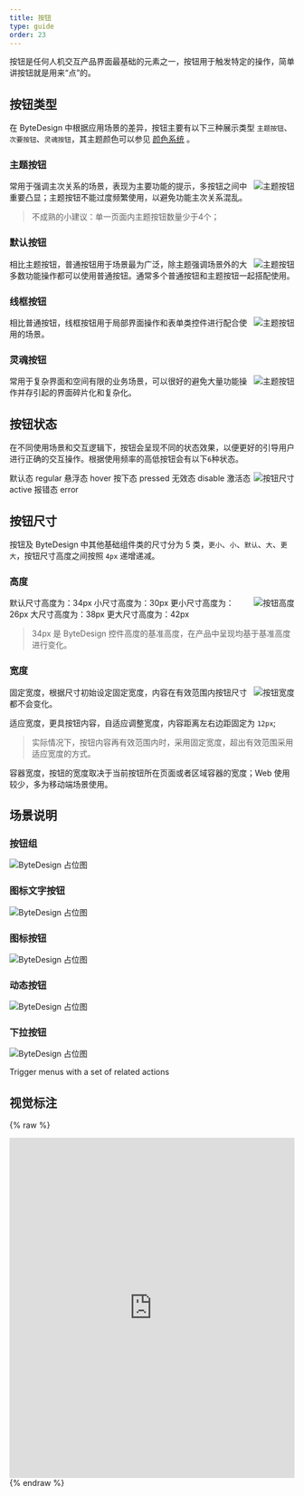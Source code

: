 ```yaml
---
title: 按钮
type: guide
order: 23
---
```


按钮是任何人机交互产品界面最基础的元素之一，按钮用于触发特定的操作，简单讲按钮就是用来“点”的。

## 按钮类型

在 ByteDesign 中根据应用场景的差异，按钮主要有以下三种展示类型 `主题按钮`、`次要按钮`、`灵魂按钮`，其主题颜色可以参见 [颜色系统](../../visual/color.html) 。

### 主题按钮

<img class="preview-img" align="right" alt="主题按钮" description="" src="assets/btn-primary.svg">

常用于强调主次关系的场景，表现为主要功能的提示，多按钮之间中重要凸显；主题按钮不能过度频繁使用，以避免功能主次关系混乱。

>不成熟的小建议：单一页面内主题按钮数量少于4个；

<div class="clearfix"></div>


### 默认按钮

<img class="preview-img" align="right" alt="主题按钮" description="" src="assets/btn-default.svg">

相比主题按钮，普通按钮用于场景最为广泛，除主题强调场景外的大多数功能操作都可以使用普通按钮。通常多个普通按钮和主题按钮一起搭配使用。


<div class="clearfix"></div>

### 线框按钮

<img class="preview-img" align="right" alt="主题按钮" description="" src="assets/btn-secondary.svg">

相比普通按钮，线框按钮用于局部界面操作和表单类控件进行配合使用的场景。

<div class="clearfix"></div>

### 灵魂按钮

<img class="preview-img" align="right" alt="主题按钮" description="" src="assets/btn-primary.svg">

常用于复杂界面和空间有限的业务场景，可以很好的避免大量功能操作并存引起的界面碎片化和复杂化。

<div class="clearfix"></div>



## 按钮状态

在不同使用场景和交互逻辑下，按钮会呈现不同的状态效果，以便更好的引导用户进行正确的交互操作。根据使用频率的高低按钮会有以下`6`种状态。

<img class="preview-img" align="right" alt="按钮尺寸" description="" src="assets/btn-status.svg">

默认态 regular
悬浮态 hover
按下态 pressed
无效态 disable
激活态 active
报错态 error

<div class="clearfix"></div>

## 按钮尺寸

按钮及 ByteDesign 中其他基础组件类的尺寸分为 5 类，`更小`、`小`、`默认`、`大`、`更大`，按钮尺寸高度之间按照 `4px` 递增递减。

### 高度

<img class="preview-img" align="right" alt="按钮高度" description="" src="assets/btn-size-height.svg">

默认尺寸高度为：34px
小尺寸高度为：30px
更小尺寸高度为：26px
大尺寸高度为：38px
更大尺寸高度为：42px

> 34px 是 ByteDesign 控件高度的基准高度，在产品中呈现均基于基准高度进行变化。

<div class="clearfix"></div>

### 宽度

<img class="preview-img" align="right" alt="按钮宽度" description="" src="assets/btn-size-width.svg">

固定宽度，根据尺寸初始设定固定宽度，内容在有效范围内按钮尺寸都不会变化。

适应宽度，更具按钮内容，自适应调整宽度，内容距离左右边距固定为 `12px`;

> 实际情况下，按钮内容再有效范围内时，采用固定宽度，超出有效范围采用适应宽度的方式。

容器宽度，按钮的宽度取决于当前按钮所在页面或者区域容器的宽度；Web 使用较少，多为移动端场景使用。


<div class="clearfix"></div>

## 场景说明

### 按钮组
![ByteDesign 占位图](../../../assets/img.svg)

### 图标文字按钮
![ByteDesign 占位图](../../../assets/img.svg)

### 图标按钮
![ByteDesign 占位图](../../../assets/img.svg)

### 动态按钮
![ByteDesign 占位图](../../../assets/img.svg)

### 下拉按钮
![ByteDesign 占位图](../../../assets/img.svg)

Trigger menus with a set of related actions

## 视觉标注

{% raw %}
<div class="fullwidth">
<iframe src="http://design.bytedance.net/output/bux/#artboard1" style="border:none;" height="600" width="100%"></iframe>
</div>
{% endraw %}
